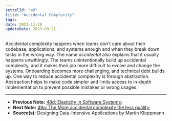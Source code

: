 ```yaml
---
zettelId: "49"
title: "Accidental Complexity"
tags:
date: 2021-11-28
updateDate: 2023-09-21
---
```


Accidental complexity happens when teams don't care about their codebase, applications, and systems enough and when they break down tasks in the wrong way. The name *accidental* also explains that it usually happens unwittingly. The teams unintentionally build up accidental complexity, and it makes their job more difficult to evolve and change the systems. Onboarding becomes more challenging, and technical debt builds up. One way to reduce accidental complexity is through abstraction. Abstraction helps to make code simpler and limits access to in-depth implementation to prevent possible mistakes or wrong usages.

---

- **Previous Note:** [48d: Elasticity in Software Systems](/notes/48d/);
- **Next Note:** [49a: The More accidental complexity the less quality](/notes/49a/);
- **Source(s):** Designing Data-Intensive Applications by Martin Kleppmann
